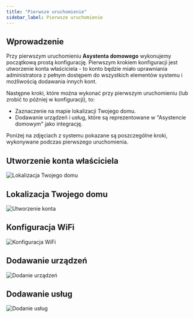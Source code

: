 ```yaml
---
title: "Pierwsze uruchomienie"
sidebar_label: Pierwsze uruchomienie
---
```


## Wprowadzenie

Przy pierwszym uruchomieniu **Asystenta domowego** wykonujemy początkową prostą konfigurację. Pierwszym krokiem konfiguracji jest utworzenie konta właściciela - to konto będzie miało uprawniania administratora z pełnym dostępem do wszystkich elementów systemu i możliwością dodawania innych kont.

Następne kroki, które można wykonać przy pierwszym uruchomieniu (lub zrobić to później w konfiguracji), to:
-  Zaznaczenie na mapie lokalizacji Twojego domu.
-  Dodawanie urządzeń i usług, które są reprezentowane w "Asystencie domowym" jako integrację.

Poniżej na zdjęciach z systemu pokazane są poszczególne kroki, wykonywane podczas pierwszego uruchomienia.


## Utworzenie konta właściciela

![Lokalizacja Twojego domu](/AIS-docs/img/en/frontend/onboarding_step_1.png)


## Lokalizacja Twojego domu

![Utworzenie konta](/AIS-docs/img/en/frontend/onboarding_step_2.png)


## Konfiguracja WiFi

![Konfiguracja WiFi](/AIS-docs/img/en/frontend/onboarding_step_3.png)


## Dodawanie urządzeń

![Dodanie urządzeń](/AIS-docs/img/en/frontend/onboarding_step_4.png)


## Dodawanie usług

![Dodanie usług](/AIS-docs/img/en/frontend/onboarding_step_5.png)

